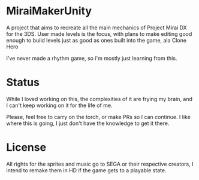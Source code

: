 # MiraiMakerUnity
A project that aims to recreate all the main mechanics of Project Mirai DX for the 3DS.
User made levels is the focus, with plans to make editing good enough to build levels just as good as ones built into the game, ala Clone Hero

I've never made a rhythm game, so i'm mostly just learning from this.

# Status
While I loved working on this, the complexities of it are frying my brain, and I can't keep working on it for the life of me.

Please, feel free to carry on the torch, or make PRs so I can continue. I like where this is going, I just don't have the knowledge to get it there.

# License
All rights for the sprites and music go to SEGA or their respective creators, I intend to remake them in HD if the game gets to a playable state.